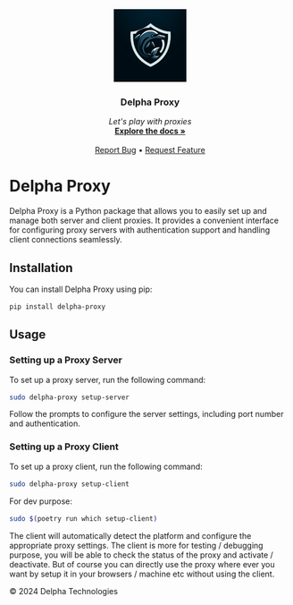 <div align="center">
  <a href="https://github.com/Delpha-Assistant/delpha_proxy">
    <img src="assets/logo.webp" alt="Logo" width="130">
  </a>

  <h3 align="center">Delpha Proxy</h3>

  <p align="center">
    <i>Let's play with proxies</i>
    <br />
    <a href="https://github.com/Delpha-Assistant/delpha_proxy"><strong>Explore the docs »</strong></a>
    <br />
    <br />
    <a href="https://github.com/Delpha-Assistant/delpha_proxy/issues">Report Bug</a>
    •
    <a href="https://github.com/Delpha-Assistant/delpha_proxy/issues">Request Feature</a>
  </p>
</div>

# Delpha Proxy

Delpha Proxy is a Python package that allows you to easily set up and manage both server and client proxies. It provides a convenient interface for configuring proxy servers with authentication support and handling client connections seamlessly.

## Installation

You can install Delpha Proxy using pip:

```bash
pip install delpha-proxy
```

## Usage

### Setting up a Proxy Server

To set up a proxy server, run the following command:

```bash
sudo delpha-proxy setup-server
```

Follow the prompts to configure the server settings, including port number and authentication.

### Setting up a Proxy Client

To set up a proxy client, run the following command:

```bash
sudo delpha-proxy setup-client
```

For dev purpose:
```bash
sudo $(poetry run which setup-client)
```

The client will automatically detect the platform and configure the appropriate proxy settings. The client is more for testing / debugging purpose, you will be able to check the status of the proxy and activate / deactivate. But of course you can directly use the proxy where ever you want by setup it in your browsers / machine etc without using the client.



© 2024 Delpha Technologies